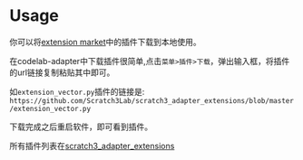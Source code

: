 # Usage
你可以将[extension market](/extension_guide/extension_market/)中的插件下载到本地使用。

在codelab-adapter中下载插件很简单,点击`菜单>插件>下载`，弹出输入框，将插件的url链接复制粘贴其中即可。

如`extension_vector.py`插件的链接是: `https://github.com/Scratch3Lab/scratch3_adapter_extensions/blob/master/extension_vector.py`

下载完成之后重启软件，即可看到插件。

所有插件列表在[scratch3_adapter_extensions](https://github.com/Scratch3Lab/scratch3_adapter_extensions)
